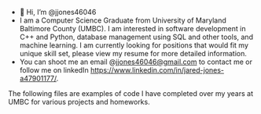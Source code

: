 - 👋 Hi, I’m @jjones46046
- I am a Computer Science Graduate from University of Maryland Baltimore County (UMBC). I am interested in software development in C++ and Python,
database management using SQL and other tools, and machine learning. I am currently looking for positions that would fit my unique skill set, please view my resume for more detailed information.
- You can shoot me an email @jjones46046@gmail.com to contact me or follow me on linkedIn https://www.linkedin.com/in/jared-jones-a47901177/.


The following files are examples of code I have completed over my years at UMBC for various projects and homeworks. 
